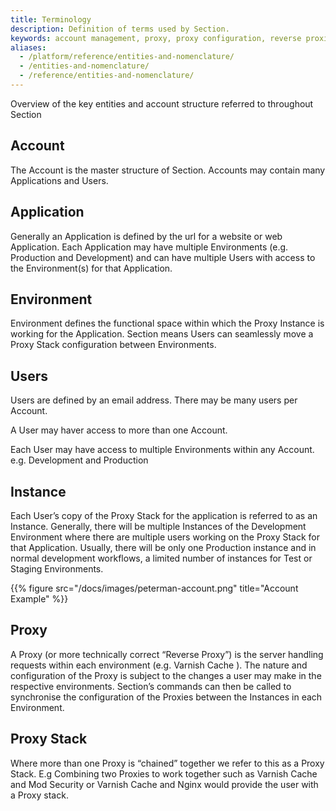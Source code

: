 ```yaml
---
title: Terminology
description: Definition of terms used by Section.
keywords: account management, proxy, proxy configuration, reverse proxies, content delivery network, CDN
aliases:
  - /platform/reference/entities-and-nomenclature/
  - /entities-and-nomenclature/
  - /reference/entities-and-nomenclature/
---
```


Overview of the key entities and account structure referred to throughout Section

## Account

The Account is the master structure of Section. Accounts may contain many Applications and Users.

## Application

Generally an Application is defined by the url for a website or web Application. Each Application may have multiple Environments (e.g. Production and Development) and can have multiple Users with access to the Environment(s) for that Application.

## Environment

Environment defines the functional space within which the Proxy Instance is working for the Application. Section means Users can seamlessly move a Proxy Stack configuration between Environments.

## Users

Users are defined by an email address. There may be many users per Account.

A User may haver access to more than one Account.

Each User may have access to multiple Environments within any Account. e.g. Development and Production

## Instance

Each User’s copy of the Proxy Stack for the application is referred to as an Instance. Generally, there will be multiple Instances of the Development Environment where there are multiple users working on the Proxy Stack for that Application. Usually, there will be only one Production instance and in normal development workflows, a limited number of instances for Test or Staging Environments.

{{% figure src="/docs/images/peterman-account.png" title="Account Example" %}}

## Proxy

A Proxy (or more technically correct “Reverse Proxy”) is the server handling requests within each environment (e.g. Varnish Cache ). The nature and configuration of the Proxy is subject to the changes a user may make in the respective environments. Section’s commands can then be called to synchronise the configuration of the Proxies between the Instances in each Environment.

## Proxy Stack

Where more than one Proxy is “chained” together we refer to this as a Proxy Stack. E.g Combining two Proxies to work together such as Varnish Cache  and Mod Security or Varnish Cache  and Nginx would provide the user with a Proxy stack.
